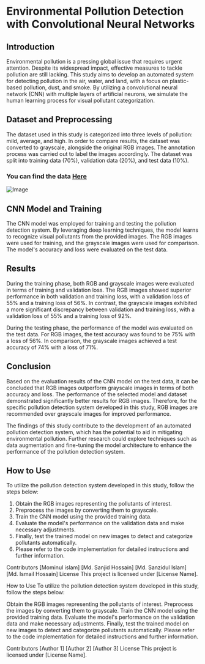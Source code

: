 # Environmental Pollution Detection with Convolutional Neural Networks
## Introduction
Environmental pollution is a pressing global issue that requires urgent attention. Despite its widespread impact, effective measures to tackle pollution are still lacking. This study aims to develop an automated system for detecting pollution in the air, water, and land, with a focus on plastic-based pollution, dust, and smoke. By utilizing a convolutional neural network (CNN) with multiple layers of artificial neurons, we simulate the human learning process for visual pollutant categorization.

## Dataset and Preprocessing
The dataset used in this study is categorized into three levels of pollution: mild, average, and high. In order to compare results, the dataset was converted to grayscale, alongside the original RGB images. The annotation process was carried out to label the images accordingly. The dataset was split into training data (70%), validation data (20%), and test data (10%).<br/>
### You can find the data [Here](https://drive.google.com/drive/u/2/folders/1Qk9ycyt3saRUKjnUbD4rw2DqR_ZLv_OP)<br/>
![Image](https://drive.google.com/file/d/1HjkPI37XLaOQND1zGJrR-8-nzyffGYL6/view?usp=drive_link)

## CNN Model and Training
The CNN model was employed for training and testing the pollution detection system. By leveraging deep learning techniques, the model learns to recognize visual pollutants from the provided images. The RGB images were used for training, and the grayscale images were used for comparison. The model's accuracy and loss were evaluated on the test data.

## Results
During the training phase, both RGB and grayscale images were evaluated in terms of training and validation loss. The RGB images showed superior performance in both validation and training loss, with a validation loss of 55% and a training loss of 56%. In contrast, the grayscale images exhibited a more significant discrepancy between validation and training loss, with a validation loss of 55% and a training loss of 92%.<br/>

During the testing phase, the performance of the model was evaluated on the test data. For RGB images, the test accuracy was found to be 75% with a loss of 56%. In comparison, the grayscale images achieved a test accuracy of 74% with a loss of 71%.

## Conclusion
Based on the evaluation results of the CNN model on the test data, it can be concluded that RGB images outperform grayscale images in terms of both accuracy and loss. The performance of the selected model and dataset demonstrated significantly better results for RGB images. Therefore, for the specific pollution detection system developed in this study, RGB images are recommended over grayscale images for improved performance.<br/>

The findings of this study contribute to the development of an automated pollution detection system, which has the potential to aid in mitigating environmental pollution. Further research could explore techniques such as data augmentation and fine-tuning the model architecture to enhance the performance of the pollution detection system.<br/>

## How to Use
To utilize the pollution detection system developed in this study, follow the steps below:<br/>

1. Obtain the RGB images representing the pollutants of interest.<br/>
2. Preprocess the images by converting them to grayscale.<br/>
3. Train the CNN model using the provided training data.<br/>
4. Evaluate the model's performance on the validation data and make necessary adjustments.<br/>
5. Finally, test the trained model on new images to detect and categorize pollutants automatically.<br/>
6. Please refer to the code implementation for detailed instructions and further information.<br/>

Contributors
[Mominul islam]
[Md. Sanjid Hossain]
[Md. Sanzidul Islam]
[Md. Ismail Hossain]
License
This project is licensed under [License Name].








How to Use
To utilize the pollution detection system developed in this study, follow the steps below:

Obtain the RGB images representing the pollutants of interest.
Preprocess the images by converting them to grayscale.
Train the CNN model using the provided training data.
Evaluate the model's performance on the validation data and make necessary adjustments.
Finally, test the trained model on new images to detect and categorize pollutants automatically.
Please refer to the code implementation for detailed instructions and further information.

Contributors
[Author 1]
[Author 2]
[Author 3]
License
This project is licensed under [License Name].
